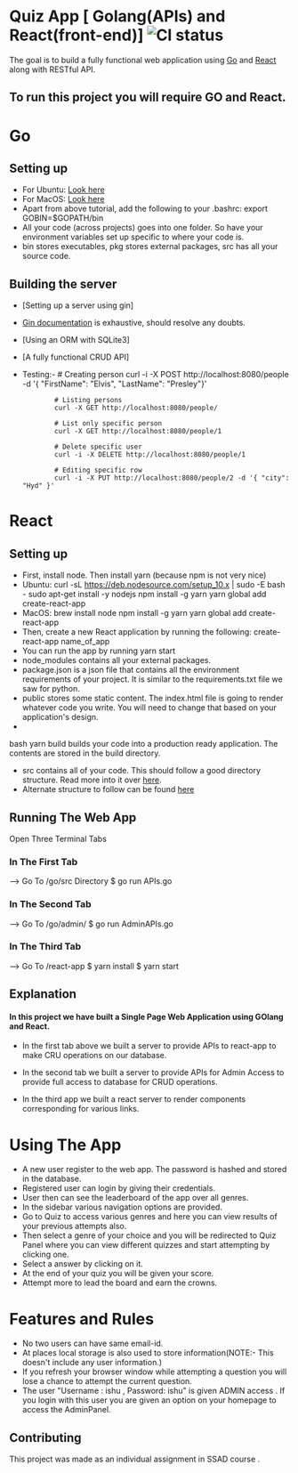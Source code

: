 # Quiz App [ Golang(APIs) and React(front-end)] ![CI status](https://img.shields.io/badge/build-passing-brightgreen.svg)

The goal is to build a fully functional web application using [Go](https://golang.org) and [React](https://reactjs.org) along with RESTful API.

## To run this project you will require GO and React.

# Go

## Setting up
- For Ubuntu: [Look here](https://www.linode.com/docs/development/go/install-go-on-ubuntu/)
- For MacOS: [Look here](http://sourabhbajaj.com/mac-setup/Go/README.html)
- Apart from above tutorial, add the following to your .bashrc:
              export GOBIN=$GOPATH/bin
- All your code (across projects) goes into one folder. So have your environment variables set up specific to where your code is.
- bin stores executables, pkg stores external packages, src has all your source code.

## Building the server
- [Setting up a server using gin]
- [Gin documentation](https://github.com/gin-gonic/gin/blob/master/README.md) is exhaustive, should resolve any doubts.
- [Using an ORM with SQLite3]
- [A fully functional CRUD API]
- Testing:-
              # Creating person
              curl -i -X POST http://localhost:8080/people -d '{ "FirstName": "Elvis", "LastName": "Presley"}'

              # Listing persons
              curl -X GET http://localhost:8080/people/

              # List only specific person
              curl -X GET http://localhost:8080/people/1

              # Delete specific user
              curl -i -X DELETE http://localhost:8080/people/1

              # Editing specific row
              curl -i -X PUT http://localhost:8080/people/2 -d '{ "city": "Hyd" }'
# React

## Setting up
- First, install node. Then install yarn (because npm is not very nice)
- Ubuntu:
              curl -sL https://deb.nodesource.com/setup_10.x | sudo -E bash -
              sudo apt-get install -y nodejs
              npm install -g yarn
              yarn global add create-react-app
- MacOS:
              brew install node
              npm install -g yarn
              yarn global add create-react-app
- Then, create a new React application by running the following:
              create-react-app name_of_app
- You can run the app by running yarn start
- node_modules contains all your external packages.
- package.json is a json file that contains all the environment requirements of your project. It is similar to the requirements.txt file we saw for python.
- public stores some static content. The index.html file is going to render whatever code you write. You will need to change that based on your application's design.
-
bash yarn build 
builds your code into a production ready application. The contents are stored in the build directory.
- src contains all of your code. This should follow a good directory structure. Read more into it over [here](https://daveceddia.com/react-project-structure/).
- Alternate structure to follow can be found [here](https://medium.com/@alexmngn/how-to-better-organize-your-react-applications-2fd3ea1920f1)



## Running The Web App

Open Three Terminal Tabs

### In The First Tab
--> Go To /go/src Directory
$ go run APIs.go
### In The Second Tab
--> Go To /go/admin/
$ go run AdminAPIs.go
### In The Third Tab
--> Go To /react-app
$ yarn install
$ yarn start
## Explanation
#### In this project we have built a Single Page Web Application using GOlang and  React.
- In the first tab above we built a server to provide APIs to react-app to make CRU operations on our database.

- In the second tab we built a server to provide APIs for Admin Access to provide full access to database for CRUD operations.

- In the third app we built a react server to render components corresponding for various links.

# Using The App
- A new user register to the web app. The password is hashed and stored in the database.
- Registered user can login by giving their credentials.
- User then can see the leaderboard of the app over all genres.
- In the sidebar various navigation options are provided.
- Go to Quiz to access various genres and here you can view results of your previous attempts also.
- Then select a genre of your choice and you will be redirected to Quiz Panel where you can view different quizzes and start attempting by clicking one.
- Select a answer by clicking on it.
- At the end of your quiz you will be given your score.
- Attempt more to lead the board and earn the crowns.

# Features and Rules
- No two users can have same email-id.
- At places local storage is also used to store information(NOTE:- This doesn't include any user information.)
- If you refresh your browser window while attempting a question you will lose a chance to attempt the current question.
- The user "Username : ishu , Password: ishu" is given ADMIN access . If you login with this user you are given an option on your homepage to access the AdminPanel. 

## Contributing
This project was made as an individual assignment in SSAD course .
